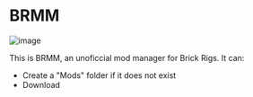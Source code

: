 # BRMM

![image](https://github.com/anonymous-editor/BRMM/assets/74514726/5fbc4b7b-179e-4574-82fb-340ac1190fcf)

This is BRMM, an unoficcial mod manager for Brick Rigs. It can:
* Create a "Mods" folder if it does not exist
* Download 

